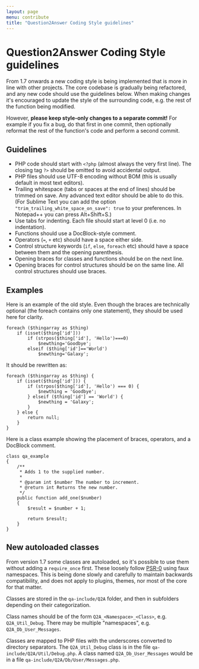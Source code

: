 ```yaml
---
layout: page
menu: contribute
title: "Question2Answer Coding Style guidelines"
---
```


# Question2Answer Coding Style guidelines

From 1.7 onwards a new coding style is being implemented that is more in line with other projects. The core codebase is gradually being refactored, and any new code should use the guidelines below. When making changes it's encouraged to update the style of the surrounding code, e.g. the rest of the function being modified.

However, **please keep style-only changes to a separate commit!** For example if you fix a bug, do that first in one commit, then optionally reformat the rest of the function's code and perform a second commit.

## Guidelines

- PHP code should start with `<?php` (almost always the very first line). The closing tag `?>` should be omitted to avoid accidental output.
- PHP files should use UTF-8 encoding without BOM (this is usually default in most text editors).
- Trailing whitespace (tabs or spaces at the end of lines) should be trimmed on save. Any advanced text editor should be able to do this. (For Sublime Text you can add the option `"trim_trailing_white_space_on_save": true` to your preferences. In Notepad++ you can press Alt+Shift+S.)
- Use tabs for indenting. Each file should start at level 0 (i.e. no indentation).
- Functions should use a DocBlock-style comment.
- Operators (`=`, `+` etc) should have a space either side.
- Control structure keywords (`if`, `else`, `foreach` etc) should have a space between them and the opening parenthesis.
- Opening braces for classes and functions should be on the next line.
- Opening braces for control structures should be on the same line. All control structures should use braces.

## Examples

Here is an example of the old style. Even though the braces are technically optional (the foreach contains only one statement), they should be used here for clarity.

```php?start_inline=1
foreach ($thingarray as $thing)
    if (isset($thing['id']))
        if (strpos($thing['id'], 'Hello')===0)
            $newthing='Goodbye';
        elseif ($thing['id']=='World')
            $newthing='Galaxy';
```

It should be rewritten as:

```php?start_inline=1
foreach ($thingarray as $thing) {
    if (isset($thing['id'])) {
        if (strpos($thing['id'], 'Hello') === 0) {
            $newthing = 'Goodbye';
        } elseif ($thing['id'] == 'World') {
            $newthing = 'Galaxy';
        }
    } else {
        return null;
    }
}
```

Here is a class example showing the placement of braces, operators, and a DocBlock comment.

```php?start_inline=1
class qa_example
{
    /**
     * Adds 1 to the supplied number.
     *
     * @param int $number The number to increment.
     * @return int Returns the new number.
     */
    public function add_one($number)
    {
        $result = $number + 1;

        return $result;
    }
}
```

## New autoloaded classes

From version 1.7 some classes are autoloaded, so it's possible to use them without adding a `require_once` first. These loosely follow [PSR-0](http://www.php-fig.org/psr/psr-0/) using faux namespaces. This is being done slowly and carefully to maintain backwards compatibility, and does not apply to plugins, themes, nor most of the core for that matter.

Classes are stored in the `qa-include/Q2A` folder, and then in subfolders depending on their categorization.

Class names should be of the form `Q2A_<Namespace>_<Class>`, e.g. `Q2A_Util_Debug`. There may be multiple "namespaces", e.g. `Q2A_Db_User_Messages`.

Classes are mapped to PHP files with the underscores converted to directory separators. The `Q2A_Util_Debug` class is in the file `qa-include/Q2A/Util/Debug.php`. A class named `Q2A_Db_User_Messages` would be in a file `qa-include/Q2A/Db/User/Messages.php`.
